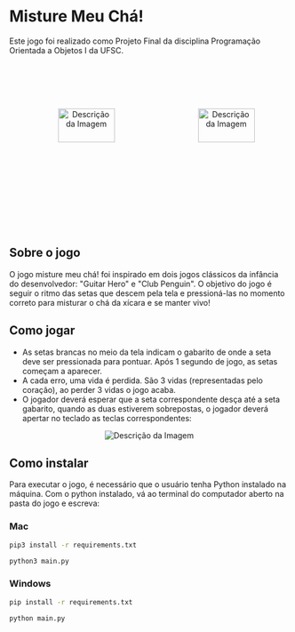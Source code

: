 # Misture Meu Chá!
Este jogo foi realizado como Projeto Final da disciplina Programação Orientada a Objetos I da UFSC.

<div align="center">
    <div style="display: flex; justify-content: center; align-items: center; height: 300px;">
        <img src="https://github.com/pehqge/misture-meu-cha/assets/117869493/02d6963f-91d3-4afa-9369-294f08c965dc" alt="Descrição da Imagem" width="45%" style="margin: auto;">
        <img src="https://github.com/pehqge/misture-meu-cha/assets/117869493/bc19b2b3-4a80-4286-b617-5bd4b0d58bf7" alt="Descrição da Imagem" width="45%">
    </div>
</div>




## Sobre o jogo
O jogo misture meu chá! foi inspirado em dois jogos clássicos da infância do desenvolvedor: "Guitar Hero" e "Club Penguin". O objetivo
 do jogo é seguir o ritmo das setas que descem pela tela e pressioná-las no momento correto para misturar o chá da xícara e se manter vivo!
## Como jogar
- As setas brancas no meio da tela indicam o gabarito de onde a seta deve ser pressionada para pontuar. Após 1 segundo de jogo, as setas começam a aparecer.
- A cada erro, uma vida é perdida. São 3 vidas (representadas pelo coração), ao perder 3 vidas o jogo acaba.
- O jogador deverá esperar que a seta correspondente desça até a seta gabarito, quando as duas estiverem sobrepostas, o jogador deverá apertar no teclado as teclas correspondentes:
<p align="center">
    <img src="https://github.com/pehqge/misture-meu-cha/assets/117869493/228a1ec1-6859-49b0-b8e3-1c7498843e0c" alt="Descrição da Imagem">
</p>

## Como instalar

Para executar o jogo, é necessário que o usuário tenha Python instalado na máquina.
Com o python instalado, vá ao terminal do computador aberto na pasta do jogo e escreva:
  
### Mac

```sh
pip3 install -r requirements.txt
```
```sh
python3 main.py
```
### Windows
```sh
pip install -r requirements.txt
```
```sh
python main.py
```

